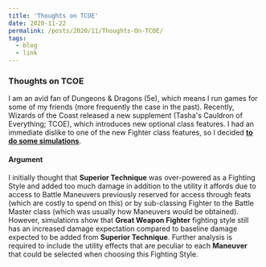 ```yaml
---
title: 'Thoughts on TCOE'
date: 2020-11-22
permalink: /posts/2020/11/Thoughts-On-TCOE/
tags:
  - blog
  - link
---
```


### Thoughts on TCOE ###
I am an avid fan of Dungeons & Dragons (5e), which means I run games for some of my friends (more frequently the case in the past). Recently, Wizards of the Coast released a new supplement (Tasha's Cauldron of Everything; TCOE), which introduces new optional class features. I had an immediate dislike to one of the new Fighter class features, so I decided **[to do some simulations](https://m053m716.github.io/posts/2020-11-22-EvaluatingNewFightingStyle)**. 

#### Argument ####
I initially thought that **Superior Technique** was over-powered as a Fighting Style and added too much damage in addition to the utility it affords due to access to Battle Maneuvers previously reserved for access through feats (which are costly to spend on this) or by sub-classing Fighter to the Battle Master class (which was usually how Maneuvers would be obtained). However, simulations show that **Great Weapon Fighter** fighting style still has an increased damage expectation compared to baseline damage expected to be added from **Superior Technique**. Further analysis is required to include the utility effects that are peculiar to each **Maneuver** that could be selected when choosing this Fighting Style.
  